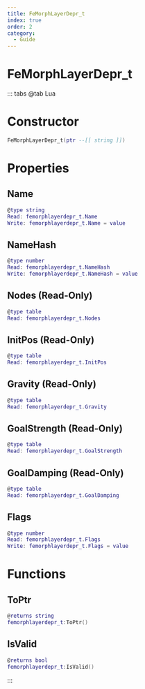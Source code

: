 ```yaml
---
title: FeMorphLayerDepr_t
index: true
order: 2
category:
  - Guide
---
```


# FeMorphLayerDepr_t

::: tabs
@tab Lua
# Constructor
```lua
FeMorphLayerDepr_t(ptr --[[ string ]])
```
# Properties
## Name 
```lua
@type string
Read: femorphlayerdepr_t.Name
Write: femorphlayerdepr_t.Name = value
```
## NameHash 
```lua
@type number
Read: femorphlayerdepr_t.NameHash
Write: femorphlayerdepr_t.NameHash = value
```
## Nodes (Read-Only)
```lua
@type table
Read: femorphlayerdepr_t.Nodes
```
## InitPos (Read-Only)
```lua
@type table
Read: femorphlayerdepr_t.InitPos
```
## Gravity (Read-Only)
```lua
@type table
Read: femorphlayerdepr_t.Gravity
```
## GoalStrength (Read-Only)
```lua
@type table
Read: femorphlayerdepr_t.GoalStrength
```
## GoalDamping (Read-Only)
```lua
@type table
Read: femorphlayerdepr_t.GoalDamping
```
## Flags 
```lua
@type number
Read: femorphlayerdepr_t.Flags
Write: femorphlayerdepr_t.Flags = value
```
# Functions
## ToPtr
```lua
@returns string
femorphlayerdepr_t:ToPtr()
```
## IsValid
```lua
@returns bool
femorphlayerdepr_t:IsValid()
```

:::